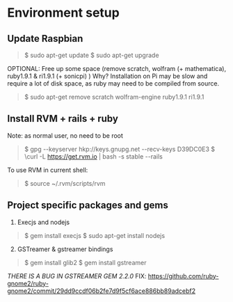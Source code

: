 Environment setup
=================

Update Raspbian
---------------

> $ sudo apt-get update
> $ sudo apt-get upgrade

OPTIONAL: Free up some space
(remove scratch, wolfram (+ mathematica), ruby1.9.1 & ri1.9.1 (+ sonicpi) )
Why? Installation on Pi may be slow and require a lot of disk space, as ruby 
may need to be compiled from source.

> $ sudo apt-get remove scratch wolfram-engine ruby1.9.1 ri1.9.1

Install RVM + rails + ruby
--------------------------

Note: as normal user, no need to be root

> $ gpg --keyserver hkp://keys.gnupg.net --recv-keys D39DC0E3
> $ \curl -L https://get.rvm.io | bash -s stable --rails

To use RVM in current shell:
> $ source ~/.rvm/scripts/rvm


Project specific packages and gems
----------------------------------

1. Execjs and nodejs

> $ gem install execjs
> $ sudo apt-get install nodejs

2. GSTreamer & gstreamer bindings

> $ gem install glib2
> $ gem install gstreamer

*THERE IS A BUG IN GSTREAMER GEM 2.2.0*
FIX:
https://github.com/ruby-gnome2/ruby-gnome2/commit/29dd9ccdf06b2fe7d9f5cf6ace886bb89adcebf2
